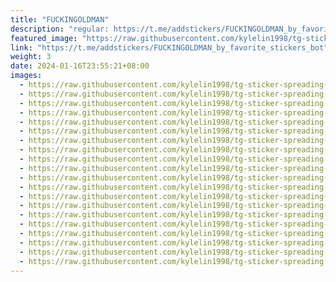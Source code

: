 ```yaml
---
title: "FUCKINGOLDMAN"
description: "regular: https://t.me/addstickers/FUCKINGOLDMAN_by_favorite_stickers_bot"
featured_image: "https://raw.githubusercontent.com/kylelin1998/tg-sticker-spreading-worldwide-images/main/img/3e3d8f54-6875-4b46-971c-aaa9939f4ccc.jpg"
link: "https://t.me/addstickers/FUCKINGOLDMAN_by_favorite_stickers_bot"
weight: 3
date: 2024-01-16T23:55:21+08:00
images:
  - https://raw.githubusercontent.com/kylelin1998/tg-sticker-spreading-worldwide-images/main/img/3e3d8f54-6875-4b46-971c-aaa9939f4ccc.jpg
  - https://raw.githubusercontent.com/kylelin1998/tg-sticker-spreading-worldwide-images/main/img/7605129f-227e-43a6-9faf-8f78b7675b5f.jpg
  - https://raw.githubusercontent.com/kylelin1998/tg-sticker-spreading-worldwide-images/main/img/cb7d9e4d-3ba4-486d-a526-23d0e46bf3b2.jpg
  - https://raw.githubusercontent.com/kylelin1998/tg-sticker-spreading-worldwide-images/main/img/17de73c4-e909-47a1-821d-b74cd08493ba.jpg
  - https://raw.githubusercontent.com/kylelin1998/tg-sticker-spreading-worldwide-images/main/img/b9237e8c-61da-4ab7-b948-3d5f84b73056.jpg
  - https://raw.githubusercontent.com/kylelin1998/tg-sticker-spreading-worldwide-images/main/img/24952590-6218-425e-87a9-7fb15b1b4af5.jpg
  - https://raw.githubusercontent.com/kylelin1998/tg-sticker-spreading-worldwide-images/main/img/271968f4-7ed9-4f67-b11a-8be845655a7b.jpg
  - https://raw.githubusercontent.com/kylelin1998/tg-sticker-spreading-worldwide-images/main/img/744c41a5-ac8e-4e8e-9157-aa33093bcccf.jpg
  - https://raw.githubusercontent.com/kylelin1998/tg-sticker-spreading-worldwide-images/main/img/c1290b60-019a-4c33-a360-11b1f6f53903.jpg
  - https://raw.githubusercontent.com/kylelin1998/tg-sticker-spreading-worldwide-images/main/img/e907e4f3-0be7-4e32-8ad8-0bb83b24bc87.jpg
  - https://raw.githubusercontent.com/kylelin1998/tg-sticker-spreading-worldwide-images/main/img/659c0d68-7a97-4948-befe-deeeb7f10d96.jpg
  - https://raw.githubusercontent.com/kylelin1998/tg-sticker-spreading-worldwide-images/main/img/e4249647-e275-4092-99f3-fbd4f10b9451.jpg
  - https://raw.githubusercontent.com/kylelin1998/tg-sticker-spreading-worldwide-images/main/img/83930dfe-e361-44be-a6f7-6f9e0fae1743.jpg
  - https://raw.githubusercontent.com/kylelin1998/tg-sticker-spreading-worldwide-images/main/img/851099f0-b8cf-4b6b-a78c-e0c02d6d0a84.jpg
  - https://raw.githubusercontent.com/kylelin1998/tg-sticker-spreading-worldwide-images/main/img/955dfd05-2019-4f11-b08c-22cc55353926.jpg
  - https://raw.githubusercontent.com/kylelin1998/tg-sticker-spreading-worldwide-images/main/img/ef46b637-4a60-4748-b409-498e967ac1f0.jpg
  - https://raw.githubusercontent.com/kylelin1998/tg-sticker-spreading-worldwide-images/main/img/d4e951c8-182a-45db-acdd-8cf4f0e4d18c.jpg
  - https://raw.githubusercontent.com/kylelin1998/tg-sticker-spreading-worldwide-images/main/img/e58534c1-8a86-4f13-abcd-691559151dea.jpg
  - https://raw.githubusercontent.com/kylelin1998/tg-sticker-spreading-worldwide-images/main/img/090c7f50-fae6-4ebb-9978-ad07457706e3.jpg
  - https://raw.githubusercontent.com/kylelin1998/tg-sticker-spreading-worldwide-images/main/img/8f81e5fc-ef5d-4867-b939-1e8a07127dc9.jpg
---
```

